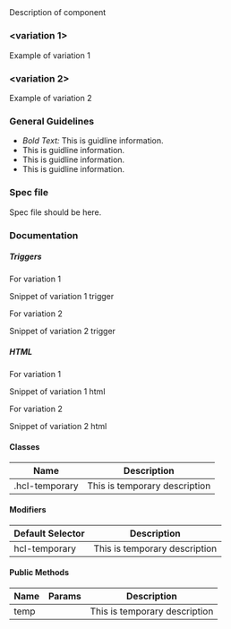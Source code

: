 ## <component-name>

Description of component

### <variation 1>

Example of variation 1

### <variation 2>

Example of variation 2

### General Guidelines

- _Bold Text:_ This is guidline information.
- This is guidline information.
- This is guidline information.
- This is guidline information.

### Spec file

Spec file should be here.

### Documentation

##### Triggers

For variation 1

Snippet of variation 1 trigger

For variation 2

Snippet of variation 2 trigger

##### HTML

For variation 1

Snippet of variation 1 html

For variation 2

Snippet of variation 2 html

#### Classes

| Name           | Description                   |
| -------------- | ----------------------------- |
| .hcl-temporary | This is temporary description |

#### Modifiers

| Default Selector | Description                   |
| ---------------- | ----------------------------- |
| hcl-temporary    | This is temporary description |

#### Public Methods

| Name | Params | Description                   |
| ---- | ------ | ----------------------------- |
| temp |        | This is temporary description |
